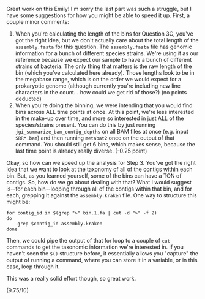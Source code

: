 Great work on this Emily! I'm sorry the last part was such a struggle, but I have some suggestions for how you might be able to speed it up. First, a couple minor comments:
1. When you're calculating the length of the bins for Question 3C, you've got the right idea, but we don't actually care about the total length of the `assembly.fasta` for this question. The `assembly.fasta` file has genomic information for a bunch of different species strains. We're using it as our reference because we expect our sample to have a bunch of different strains of bacteria. The only thing that matters is the raw length of the bin (which you've calculated here already). Those lengths look to be in the megabase range, which is on the order we would expect for a prokaryotic genome (although currently you're including new line characters in the count... how could we get rid of those?) (no points deducted)
2. When you're doing the binning, we were intending that you would find bins across ALL time points at once. At this point, we're less interested in the make-up over time, and more so interested in just ALL of the species/strains present. You can do this by just running `jgi_summarize_bam_contig_depths` on all BAM files at once (e.g. input `SRR*.bam`) and then running `metabat2` once on the output of that command. You should still get 6 bins, which makes sense, because the last time point is already really diverse. (-0.25 point)

Okay, so how can we speed up the analysis for Step 3. You've got the right idea that we want to look at the taxonomy of all of the contigs within each bin. But, as you learned yourself, some of the bins can have a TON of contigs. So, how do we go about dealing with that? What I would suggest is--for each bin--looping through all of the contigs within that bin, and for each, grepping it against the `assembly.kraken` file. One way to structure this might be:

```
for contig_id in $(grep ">" bin.1.fa | cut -d ">" -f 2)
do
    grep $contig_id assembly.kraken
done
```

Then, we could pipe the output of that for loop to a couple of `cut` commands to get the taxonomic information we're interested in. If you haven't seen the `$()` structure before, it essentially allows you "capture" the output of running a command, where you can store it in a variable, or in this case, loop through it.

This was a really solid effort though, so great work.

(9.75/10)

